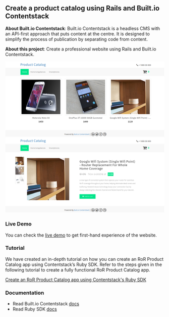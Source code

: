 ## Create a product catalog using Rails and Built.io Contentstack

**About Built.io Contentstack**: Built.io Contentstack is a headless CMS with an API-first approach that puts content at the centre. It is designed to simplify the process of publication by separating code from content.

**About this project**: Create a professional website using Rails and Built.io Contentstack.

![Homepage Screenshot](./Product-Catalog.png?raw=true "Homepage screenshot")
![Product page Screenshot](./Product-Catalog-Detail.png?raw=true "Product page screenshot")

### Live Demo
You can check the [live demo](https://contentstack-ruby-example.herokuapp.com/) to get first-hand experience of the website.

### Tutorial
We have created an in-depth tutorial on how you can create an RoR Product Catalog app using Contentstack’s Ruby SDK. 
Refer to the steps given in the following tutorial to create a fully functional RoR Product Catalog app.

[Create an RoR Product Catalog app using Contentstack's Ruby SDK](https://www.contentstack.com/docs/example-apps/build-a-product-catalog-using-ruby-and-contentstack)

### Documentation
* Read Built.io Contentstack [docs](https://contentstackdocs.built.io/)
* Read Ruby SDK [docs](https://github.com/builtio-contentstack/contentstack-ruby)